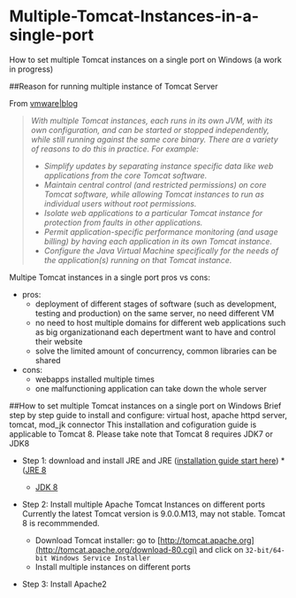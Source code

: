 # Multiple-Tomcat-Instances-in-a-single-port
How to set multiple Tomcat instances on a single port on Windows (a work in progress)

##Reason for running multiple instance of Tomcat Server

From [vmware|blog](http://blogs.vmware.com/vfabric/2012/10/5-scenarios-and-best-practices-for-running-multiple-instances-of-tomcat-or-tc-server.html)
>*With multiple Tomcat instances, each runs in its own JVM, with its own configuration, and can be started or stopped independently, while still running against the same core binary. There are a variety of reasons to do this in practice. For example:*
>  * *Simplify updates by separating instance specific data like web applications from the core Tomcat software.*
>  * *Maintain central control (and restricted permissions) on core Tomcat software, while allowing Tomcat instances to run as individual users without root permissions.*
>  * *Isolate web applications to a particular Tomcat instance for protection from faults in other applications.*
>  * *Permit application-specific performance monitoring (and usage billing) by having each application in its own Tomcat instance.*
>  * *Configure the Java Virtual Machine specifically for the needs of the application(s) running on that Tomcat instance.*


Multipe Tomcat instances in a single port pros vs cons:
  * pros:
    * deployment of different stages of software (such as development, testing and production) on the same server, no need different VM
	* no need to host multiple domains for different web applications such as big organizationand each depertment want to have and control their website
	* solve the limited amount of concurrency, common libraries can be shared
  * cons:
    * webapps installed multiple times 
	* one malfunctioning application can take down the whole server

##How to set multiple Tomcat instances on a single port on Windows
Brief step by step guide to install and configure: 
virtual host, apache httpd server, tomcat, mod_jk connector
  This installation and cofiguration guide is applicable to Tomcat 8. Please take note that Tomcat 8 requires JDK7 or JDK8 
  * Step 1: download and install JRE and JRE ([installation guide start here](https://docs.oracle.com/javase/8/docs/technotes/guides/install/install_overview.html))
	*([JRE 8](http://www.oracle.com/technetwork/java/javase/downloads/jre8-downloads-2133155.html)
	* [JDK 8](http://www.oracle.com/technetwork/java/javase/downloads/jdk8-downloads-2133151.html)
	
  * Step 2: Install multiple Apache Tomcat Instances on different ports
	Currently the latest Tomcat version is 9.0.0.M13, may not stable. Tomcat 8 is recommmended.
	* Download Tomcat installer: go to [http://tomcat.apache.org](http://tomcat.apache.org/download-80.cgi) and click on `32-bit/64-bit Windows Service Installer`
	* Install multiple instances on different ports
	
  
  * Step 3: Install Apache2

